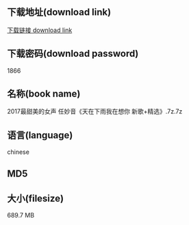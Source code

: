 ## 下载地址(download link)
[下载链接 download link](https://voluble-croquembouche-d321dc.netlify.app/?s=2017%E6%9C%80%E7%94%9C%E7%BE%8E%E7%9A%84%E5%A5%B3%E5%A3%B0+%E4%BB%BB%E5%A6%99%E9%9F%B3%E3%80%8A%E5%A4%A9%E5%9C%A8%E4%B8%8B%E9%9B%A8%E6%88%91%E5%9C%A8%E6%83%B3%E4%BD%A0+%E6%96%B0%E6%AD%8C%2B%E7%B2%BE%E9%80%89%E3%80%8B.7z)

## 下载密码(download password)
1866

## 名称(book name)
2017最甜美的女声 任妙音《天在下雨我在想你 新歌+精选》.7z.7z

## 语言(language)
chinese

## MD5


## 大小(filesize)
689.7 MB
